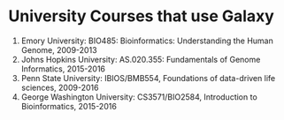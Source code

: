 # University Courses that use Galaxy

1. Emory University: BIO485: Bioinformatics: Understanding the Human Genome, 2009-2013
2. Johns Hopkins University: AS.020.355: Fundamentals of Genome Informatics, 2015-2016
3. Penn State University: IBIOS/BMB554, Foundations of data-driven life sciences, 2009-2016
4. George Washington University: CS3571/BIO2584, Introduction to Bioinformatics, 2015-2016

